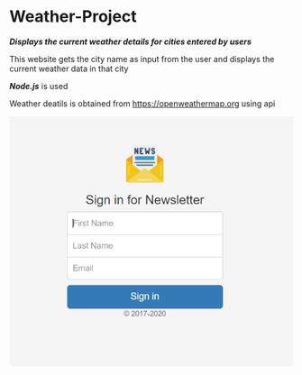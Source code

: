 # Weather-Project

**_Displays the current weather details for cities entered by users_**

This website gets the city name as input from the user and displays the current weather data in that city

**_Node.js_** is used

Weather deatils is obtained from https://openweathermap.org using api

<img src="Capture.PNG">
